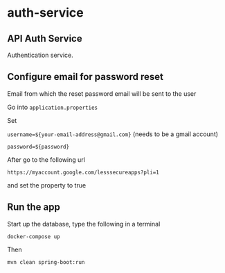 # auth-service

## API Auth Service

Authentication service.

## Configure email for password reset

Email from which the reset password email will be sent to the user

Go into
`application.properties`

Set

`username=${your-email-address@gmail.com}` (needs to be a gmail account)

`password=${password}`

After go to the following url

`https://myaccount.google.com/lesssecureapps?pli=1`

and set the property to true

## Run the app

Start up the database, type the following in a terminal

`docker-compose up`

Then

`mvn clean spring-boot:run`
